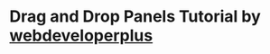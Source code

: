 # Drag and Drop Panels Tutorial by [webdeveloperplus](http://webdeveloperplus.com/jquery/collpasible-drag-drop-panels/)
